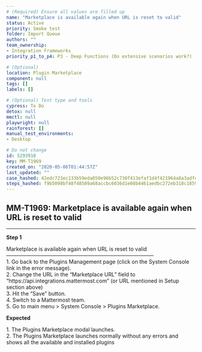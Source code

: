 ```yaml
---
# (Required) Ensure all values are filled up
name: "Marketplace is available again when URL is reset to valid"
status: Active
priority: Smoke test
folder: Import Queue
authors: ""
team_ownership: 
- Integration Frameworks
priority_p1_to_p4: P3 - Deep Functions (Do extensive scenarios work?)

# (Optional)
location: Plugin Marketplace
component: null
tags: []
labels: []

# (Optional) Test type and tools
cypress: To Do
detox: null
mmctl: null
playwright: null
rainforest: []
manual_test_environments: 
- Desktop

# Do not change
id: 5293910
key: MM-T1969
created_on: "2020-05-06T01:44:57Z"
last_updated: ""
case_hashed: 42edc723ec133b59eda050e96b52c730f413efaf1d4f421964a8a3adfe34f426bf93fa47caa5d0e52de2fae5e867dddf
steps_hashed: f9b5098bf48f48509a68accbc6036d1e08b4461aedbc272eb318c1859d68fd7f03f42338e69835db60222d56e8e7ec18
---
```


<!-- (Auto-generated) Based on frontmatter's "key" and "name" -->

## MM-T1969: Marketplace is available again when URL is reset to valid

---

**Step 1**

Marketplace is available again when URL is reset to valid\
————————————————————————————\
1\. Go back to the Plugins Management page (click on the System Console link in the error message).\
2\. Change the URL in the “Marketplace URL” field to “https\://api.integrations.mattermost.com” (or URL mentioned in Setup section above)\
3\. Hit the “Save” button.\
4\. Switch to a Mattermost team.\
5\. Go to main menu > System Console > Plugins Marketplace.

**Expected**

1\. The Plugins Marketplace modal launches.\
2\. The Plugins Marketplace launches normally without any errors and shows all the available and installed plugins
